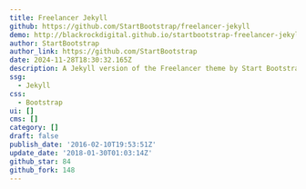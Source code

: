 ```yaml
---
title: Freelancer Jekyll
github: https://github.com/StartBootstrap/freelancer-jekyll
demo: http://blackrockdigital.github.io/startbootstrap-freelancer-jekyll/
author: StartBootstrap
author_link: https://github.com/StartBootstrap
date: 2024-11-28T18:30:32.165Z
description: A Jekyll version of the Freelancer theme by Start Bootstrap
ssg:
  - Jekyll
css:
  - Bootstrap
ui: []
cms: []
category: []
draft: false
publish_date: '2016-02-10T19:53:51Z'
update_date: '2018-01-30T01:03:14Z'
github_star: 84
github_fork: 148
---
```

